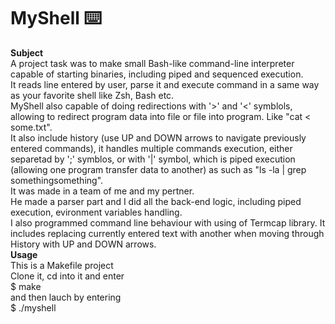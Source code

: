 # MyShell ⌨️
**Subject**\
A project task was to make small Bash-like command-line interpreter capable of starting binaries, including piped and sequenced execution.\
It reads line entered by user, parse it and execute command in a same way as your favorite shell like Zsh, Bash etc.\
MyShell also capable of doing redirections with '>' and '<' symblols, allowing to redirect program data into file or file into program. Like "cat < some.txt".\
It also include history (use UP and DOWN arrows to navigate previously entered commands), it handles multiple commands execution, either separetad by ';' symblos, or with '|' symbol, which is piped execution (allowing one program transfer data to another) as such as "ls -la | grep somethingsomething".\
It was made in a team of me and my pertner.\
He made a parser part and I did all the back-end logic, including piped execution, evironment variables handling.\
I also programmed command line behaviour with using of Termcap library. It includes replacing currently entered text with another when moving through History with UP and DOWN arrows.\
**Usage**\
This is a Makefile project\
Clone it, cd into it and enter\
$ make\
and then lauch by entering\
$ ./myshell